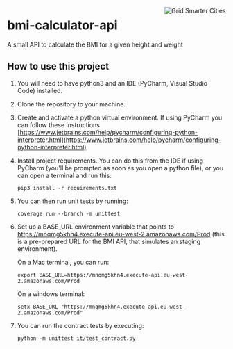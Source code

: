 [<img align="right" alt="Grid Smarter Cities" src="https://s3.eu-west-2.amazonaws.com/open-source-resources/grid_smarter_cities_small.png">](https://www.gridsmartercities.com/)

# bmi-calculator-api

A small API to calculate the BMI for a given height and weight

## How to use this project

1. You will need to have python3 and an IDE (PyCharm, Visual Studio Code) installed.

2. Clone the repository to your machine.

3. Create and activate a python virtual environment. If using PyCharm you can follow these instructions [https://www.jetbrains.com/help/pycharm/configuring-python-interpreter.html](https://www.jetbrains.com/help/pycharm/configuring-python-interpreter.html)

4. Install project requirements. You can do this from the IDE if using PyCharm (you'll be prompted as soon as you open a python file), or you can open a terminal and run this:

   `pip3 install -r requirements.txt`

5. You can then run unit tests by running: 

   `coverage run --branch -m unittest`

6. Set up a BASE_URL environment variable that points to https://mnqmg5khn4.execute-api.eu-west-2.amazonaws.com/Prod (this is a pre-prepared URL for the BMI API, that simulates an staging environment). 

   On a Mac terminal, you can run:

   `export BASE_URL=https://mnqmg5khn4.execute-api.eu-west-2.amazonaws.com/Prod`

   On a windows terminal:

   `setx BASE_URL "https://mnqmg5khn4.execute-api.eu-west-2.amazonaws.com/Prod"`

7. You can run the contract tests by executing: 

   `python -m unittest it/test_contract.py`

